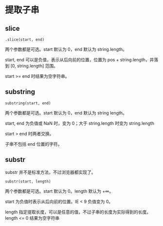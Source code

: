 # 提取子串

## slice

`.slice(start, end)`

两个参数都是可选。start 默认为 0，end 默认为 string.length。

start, end 可以是负值，表示从后向前的位置，位置为 pos + string.length，并落到 [0, string.length] 范围。

start >= end 时结果为空字符串。


## substring

`substring(start, end)`

两个参数都是可选。start 默认为 0，end 默认为 string length。

start, end 为负值或 NaN 时，变为 0；大于 string.length 时变为 string.length

start > end 时两者交换。

子串不包括 end 位置的字符。

## substr

substr 并不是标准方法，不过浏览器都实现了。

`substr(start, length)`

两个参数都是可选。start 默认为 0。length 默认为 +∞。

start 为负值时表示从后向前的位置。IE < 9 负值变为 0。

length 指定提取长度，可以是任意的值，不过子串的长度为实际得到的长度。
length <= 0 结果为空字符串
